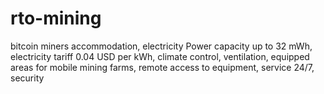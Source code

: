 # rto-mining
bitcoin miners accommodation, electricity Power capacity up to 32 mWh, electricity tariff 0.04 USD per kWh, climate control, ventilation, equipped areas for mobile mining farms, remote access to equipment, service 24/7, security
